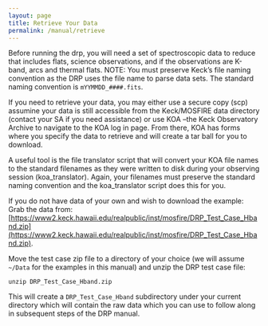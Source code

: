 ```yaml
---
layout: page
title: Retrieve Your Data
permalink: /manual/retrieve
---
```


Before running the drp, you will need a set of spectroscopic data to reduce that includes flats, science observations, and if the observations are K-band, arcs and thermal flats. NOTE: You must preserve Keck’s file naming convention as the DRP uses the file name to parse data sets. The standard naming convention is `mYYMMDD_####.fits`. 

If you need to retrieve your data, you may either use a secure copy (scp) assumine your data is still accessible from the Keck/MOSFIRE data directory (contact your SA if you need assistance) or use KOA –the Keck Observatory Archive to navigate to the KOA log in page. From there, KOA has forms where you specify the data to retrieve and will create a tar ball for you to download.

A useful tool is the file translator script that will convert your KOA file names to the standard filenames as they were written to disk during your observing session (koa_translator). Again, your filenames must preserve the standard naming convention and the koa_translator script does this for you.

If you do not have data of your own and wish to download the example:
Grab the data from: [https://www2.keck.hawaii.edu/realpublic/inst/mosfire/DRP_Test_Case_Hband.zip](https://www2.keck.hawaii.edu/realpublic/inst/mosfire/DRP_Test_Case_Hband.zip).

Move the test case zip file to a directory of your choice (we will assume `~/Data` for the examples in this manual) and unzip the DRP test case file:

    unzip DRP_Test_Case_Hband.zip

This will create a `DRP_Test_Case_Hband` subdirectory under your current directory which will contain the raw data which you can use to follow along in subsequent steps of the DRP manual.

